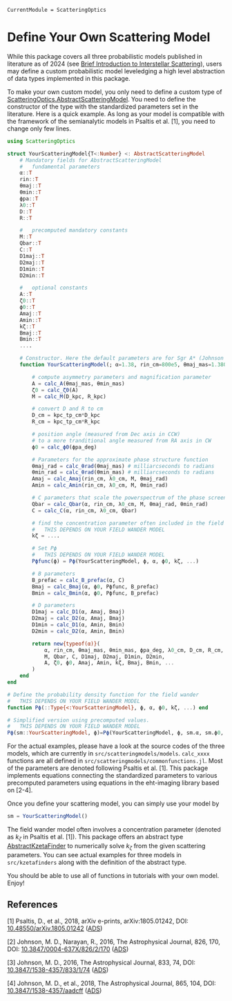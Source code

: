 ```@meta
CurrentModule = ScatteringOptics
```

# Define Your Own Scattering Model
While this package covers all three probabilistic models published in literature as of 2024 (see [Brief Introduction to Interstellar Scattering](@ref)), users may define a custom probabilistic model leveledging a high level abstraction of data types implemented in this package.

To make your own custom model, you only need to define a custom type of [ScatteringOptics.AbstractScatteringModel](@ref). You need to define the constructor of the type with the standardized parameters set in the literature. Here is a quick example. As long as your model is compatible with the framework of the semianalytic models in Psaltis et al. [1], you need to change only few lines. 
```julia
using ScatteringOptics

struct YourScatteringModel{T<:Number} <: AbstractScatteringModel
    # Mandatory fields for AbstractScatteringModel
    #   fundamental parameters
    α::T
    rin::T
    θmaj::T
    θmin::T
    ϕpa::T
    λ0::T
    D::T
    R::T

    #   precomputed mandatory constants
    M::T
    Qbar::T
    C::T
    D1maj::T
    D2maj::T
    D1min::T
    D2min::T

    #   optional constants
    A::T
    ζ0::T
    ϕ0::T
    Amaj::T
    Amin::T
    kζ::T
    Bmaj::T
    Bmin::T
    .... 

    # Constructor. Here the default parameters are for Sgr A* (Johnson et al. 2018, [4])
    function YourScatteringModel(; α=1.38, rin_cm=800e5, θmaj_mas=1.380, θmin_mas=0.703, ϕpa_deg=81.9, λ0_cm=1.0, D_kpc=2.82, R_kpc=5.53)

        # compute asymmetry parameters and magnification parameter
        A = calc_A(θmaj_mas, θmin_mas)
        ζ0 = calc_ζ0(A)
        M = calc_M(D_kpc, R_kpc)

        # convert D and R to cm
        D_cm = kpc_tp_cm*D_kpc
        R_cm = kpc_tp_cm*R_kpc

        # position angle (measured from Dec axis in CCW)
        # to a more tranditional angle measured from RA axis in CW
        ϕ0 = calc_ϕ0(ϕpa_deg)

        # Parameters for the approximate phase structure function
        θmaj_rad = calc_θrad(θmaj_mas) # milliarcseconds to radians
        θmin_rad = calc_θrad(θmin_mas) # milliarcseconds to radians
        Amaj = calc_Amaj(rin_cm, λ0_cm, M, θmaj_rad)
        Amin = calc_Amin(rin_cm, λ0_cm, M, θmin_rad)

        # C parameters that scale the powerspectrum of the phase screen
        Qbar = calc_Qbar(α, rin_cm, λ0_cm, M, θmaj_rad, θmin_rad)
        C = calc_C(α, rin_cm, λ0_cm, Qbar)

        # find the concentration parameter often included in the field model
        #   THIS DEPENDS ON YOUR FIELD WANDER MODEL
        kζ = ....

        # Set Pϕ
        #   THIS DEPENDS ON YOUR FIELD WANDER MODEL
        Pϕfunc(ϕ) = Pϕ(YourScatteringModel, ϕ, α, ϕ0, kζ, ...)

        # B parameters
        B_prefac = calc_B_prefac(α, C)
        Bmaj = calc_Bmaj(α, ϕ0, Pϕfunc, B_prefac)
        Bmin = calc_Bmin(α, ϕ0, Pϕfunc, B_prefac)

        # D parameters
        D1maj = calc_D1(α, Amaj, Bmaj)
        D2maj = calc_D2(α, Amaj, Bmaj)
        D1min = calc_D1(α, Amin, Bmin)
        D2min = calc_D2(α, Amin, Bmin)

        return new{typeof(α)}(
            α, rin_cm, θmaj_mas, θmin_mas, ϕpa_deg, λ0_cm, D_cm, R_cm,
            M, Qbar, C, D1maj, D2maj, D1min, D2min,
            A, ζ0, ϕ0, Amaj, Amin, kζ, Bmaj, Bmin, ...
        )
    end
end

# Define the probability density function for the field wander
#   THIS DEPENDS ON YOUR FIELD WANDER MODEL
function Pϕ(::Type{<:YourScatteringModel}, ϕ, α, ϕ0, kζ, ...) end

# Simplified version using precomputed values.
#   THIS DEPENDS ON YOUR FIELD WANDER MODEL
Pϕ(sm::YourScatteringModel, ϕ)=Pϕ(YourScatteringModel, ϕ, sm.α, sm.ϕ0, sm.kζ, ...)
```
For the actual examples, please have a look at the source codes of the three models, which are currently in `src/scatteringmodels/models`. `calc_xxxx` functions are all defined in `src/scatteringmodels/commonfunctions.jl`. Most of the parameters are denoted following Psaltis et al. [1]. This package implements equations connecting the standardized parameters to various precomputed parameters using equations in the eht-imaging library based on [2-4].

Once you define your scattering model, you can simply use your model by
```julia
sm = YourScatteringModel()
```

The field wander model often involves a concentration parameter (denoted as $k_\zeta$ in Psaltis et al. [1]). This package offers an abstract type [AbstractKzetaFinder](@ref) to numerically solve $k_\zeta$ from the given scattering parameters. You can see actual examples for three models in `src/kzetafinders` along with the definition of the abstract type. 

You should be able to use all of functions in tutorials with your own model. Enjoy!

## References
[1] Psaltis, D., et al., 2018, arXiv e-prints, arXiv:1805.01242, DOI: [10.48550/arXiv.1805.01242](https://doi.org/10.48550/arXiv.1805.01242) ([ADS](https://ui.adsabs.harvard.edu/abs/2018arXiv180501242P))

[2] Johnson, M. D., Narayan, R., 2016, The Astrophysical Journal, 826, 170, DOI: [10.3847/0004-637X/826/2/170](https://doi.org/10.3847/0004-637X/826/2/170) ([ADS](https://ui.adsabs.harvard.edu/abs/2016ApJ...826..170J))

[3] Johnson, M. D., 2016, The Astrophysical Journal, 833, 74, DOI: [10.3847/1538-4357/833/1/74](https://doi.org/10.3847/1538-4357/833/1/74) ([ADS](https://ui.adsabs.harvard.edu/abs/2016ApJ...833...74J))

[4] Johnson, M. D., et al., 2018, The Astrophysical Journal, 865, 104, DOI: [10.3847/1538-4357/aadcff](https://doi.org/10.3847/1538-4357/aadcff) ([ADS](https://ui.adsabs.harvard.edu/abs/2018ApJ...865..104J))
